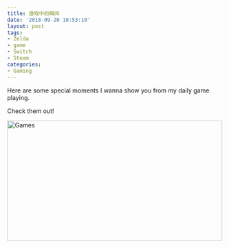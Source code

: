 ```yaml
---
title: 游戏中的瞬间
date: '2018-09-20 18:53:10'
layout: post
tags:
- Zelda
- game
- Switch
- Steam
categories:
- Gaming
---
```


Here are some special moments I wanna show you from my daily game playing.

Check them out!
 
<a data-flickr-embed="true" data-header="true" data-footer="true"  href="https://www.flickr.com/photos/wittyfilter/albums/72157695692560500" title="Games"><img src="https://farm2.staticflickr.com/1874/44751033752_ab74529f1c.jpg" width="500" height="281" alt="Games"></a><script async src="//embedr.flickr.com/assets/client-code.js" charset="utf-8"></script>